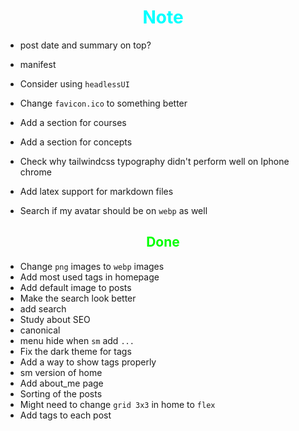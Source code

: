 # <div style="text-align:center; color:cyan"> Note </div>

* post date and summary on top?

* manifest

* Consider using `headlessUI`

* Change `favicon.ico` to something better

* Add a section for courses
* Add a section for concepts

* Check why tailwindcss typography didn't perform well on Iphone chrome

* Add latex support for markdown files

* Search if my avatar should be on `webp` as well

## <div style="text-align:center; color:lime"> Done </div>

* Change `png` images to `webp` images
* Add most used tags in homepage
* Add default image to posts
* Make the search look better
* add search
* Study about SEO
* canonical
* menu hide when `sm` add `...`
* Fix the dark theme for tags
* Add a way to show tags properly
* sm version of home
* Add about_me page
* Sorting of the posts
* Might need to change `grid 3x3` in home to `flex`
* Add tags to each post
